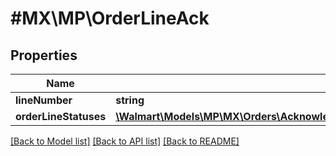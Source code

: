 # #MX\MP\OrderLineAck

## Properties

Name | Type | Description | Notes
------------ | ------------- | ------------- | -------------
**lineNumber** | **string** |  | [optional]
**orderLineStatuses** | [**\Walmart\Models\MP\MX\Orders\AcknowledgeOrdersRequestOrderAcknowledgeOrderLinesOrderLineInnerOrderLineStatuses**](AcknowledgeOrdersRequestOrderAcknowledgeOrderLinesOrderLineInnerOrderLineStatuses.md) |  | [optional]


[[Back to Model list]](../) [[Back to API list]](../../Api/MX/MP) [[Back to README]](../../README.md)

